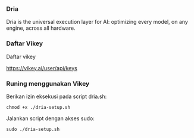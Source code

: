 ### Dria
Dria is the universal execution layer for AI: optimizing every model, on any engine, across all hardware.

### Daftar Vikey

Daftar vikey

https://vikey.ai/user/api/keys
### Runing menggunakan Vikey
Berikan izin eksekusi pada script dria.sh:

```
chmod +x ./dria-setup.sh
```
Jalankan script dengan akses sudo:
```
sudo ./dria-setup.sh
```
